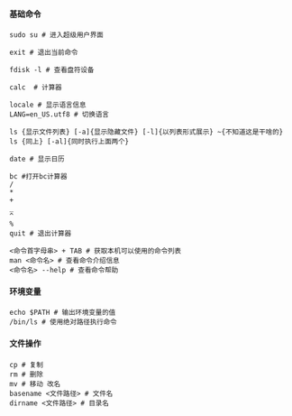 #### 基础命令

```shell
sudo su # 进入超级用户界面
```

```shell
exit # 退出当前命令
```

```shell
fdisk -l # 查看盘符设备
```

```Shell
calc  # 计算器
```

```shell
locale # 显示语言信息
LANG=en_US.utf8 # 切换语言
```

```shell
ls {显示文件列表} [-a]{显示隐藏文件} [-l]{以列表形式展示} ~{不知道这是干啥的}
ls {同上} [-al]{同时执行上面两个}
```

```shell
date # 显示日历
```

````shell
bc #打开bc计算器
/
*
+
_
^
%
quit # 退出计算器

<命令首字母串> + TAB # 获取本机可以使用的命令列表
man <命令名> # 查看命令介绍信息
<命令名> --help # 查看命令帮助
````

#### 环境变量

```shell
echo $PATH # 输出环境变量的值
/bin/ls # 使用绝对路径执行命令
```

#### 文件操作

```shell
cp # 复制
rm # 删除
mv # 移动 改名
basename <文件路径> # 文件名
dirname <文件路径> # 目录名
```

